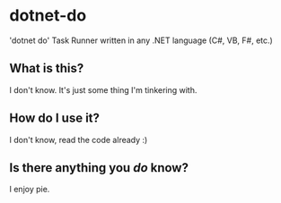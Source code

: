 # dotnet-do
'dotnet do' Task Runner written in any .NET language (C#, VB, F#, etc.)

## What is this?
I don't know. It's just some thing I'm tinkering with.

## How do I use it?
I don't know, read the code already :)

## Is there anything you *do* know?
I enjoy pie.
